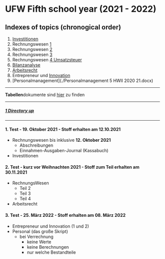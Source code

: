 # UFW Fifth school year (2021 - 2022)

Indexes of topics (chronogical order)
-------------------------------------

1. [Investitionen](./Investitionen.md)
2. Rechnungswesen [1](./RechnungsWesen1.doc)
3. Rechnungswesen [2](./RechnungsWesen2.doc)
4. Rechnungswesen [3](./RechnungsWesen3.doc)
5. Rechnungswesen [4 Umsatzsteuer](./RechnungsWesen4UST.doc)
6. [Bilanzanalyse](./Bilanzanalyse.md)
7. [Arbeitsrecht](./AR.docx)
8. Entrepreneur und [Innovation](./Entrepreneur_und_Innovation_1._Teil.docx)
9. [Personalmanagement](./Personalmanagement 5 HWII 2020 21.docx)

----

**Tabellen**dokumente sind [hier](./Tabellen/) zu finden

----

##### [1 Directory u](./../README.md)[p](https://archive.org/details/Electro_Freddy_1984_Amsoft)

----

#### **1. Test - 19. Oktober 2021 - Stoff erhalten am 12.10.2021**
   - Rechnungswesen bis inklusive **12. Oktober 2021**
      - Abschreibungen
	  - Einnahmen-Ausgaben-Journal (Kassabuch)
   - Investitionen

#### **2. Test - kurz vor Weihnachten 2021 - Stoff zum Teil erhalten am 30.11.2021**
   - RechnungsWesen
	  - Teil 2
	  - Teil 3
	  - Teil 4
   - Arbeitsrecht

#### **3. Test - 25. März 2022 - Stoff erhalten am 08. März 2022**
- Entrepreneur und Innovation (1 und 2)
- Personal (das große Skript)
   - bei Verrechnung
      - keine Werte
      - keine Berechnungen
      - nur welche Bestandteile

